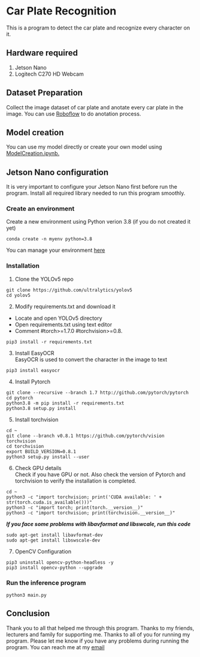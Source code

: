 # Car Plate Recognition
This is a program to detect the car plate and recognize every character on it.

## Hardware required
1. Jetson Nano
2. Logitech C270 HD Webcam

## Dataset Preparation
Collect the image dataset of car plate and anotate every car plate in the image. You can use [Roboflow](https://roboflow.com/) to do anotation process.

## Model creation
You can use my model directly or create your own model using [ModelCreation.ipynb.](https://github.com/ibnuazman/CarPlateRecognition/blob/main/ModelCreation.ipynb)

## Jetson Nano configuration
It is very important to configure your Jetson Nano first before run the program. Install all required library needed to run this program smoothly.

### Create an environment
Create a new environment using Python verion 3.8 (if you do not created it yet)
```
conda create -n myenv python=3.8
```
You can manage your environment [here](https://docs.conda.io/projects/conda/en/latest/user-guide/tasks/manage-environments.html#viewing-a-list-of-your-environments)

### Installation
1. Clone the YOLOv5 repo
```
git clone https://github.com/ultralytics/yolov5
cd yolov5
```
2. Modify requirements.txt and download it
- Locate and open YOLOv5 directory
- Open requirements.txt using text editor
- Comment #torch>=1.7.0 #torchvision>=0.8.
```
pip3 install -r requirements.txt
```
3. Install EasyOCR  
EasyOCR is used to convert the character in the image to text
```
pip3 install easyocr
```
4. Install Pytorch
```
git clone --recursive --branch 1.7 http://github.com/pytorch/pytorch
cd pytorch
python3.8 -m pip install -r requirements.txt
python3.8 setup.py install
```
5. Install torchvision
```
cd ~
git clone --branch v0.8.1 https://github.com/pytorch/vision torchvision
cd torchvision
export BUILD_VERSION=0.8.1
python3 setup.py install --user
```
6. Check GPU details  
Check if you have GPU or not. Also check the version of Pytorch and torchvision to verify the installation is completed.
```
cd ~
python3 -c "import torchvision; print('CUDA available: ' + str(torch.cuda.is_available()))"
python3 -c "import torch; print(torch.__version__)"
python3 -c "import torchvision; print(torchvision.__version__)"
```
   ***If you face some problems with libavformat and libswcale, run this code***
```
sudo apt-get install libavformat-dev
sudo apt-get install libswscale-dev
```
7. OpenCV Configuration
```
pip3 uninstall opencv-python-headless -y
pip3 install opencv-python --upgrade
```

### Run the inference program
```
python3 main.py
```

## Conclusion
Thank you to all that helped me through this program. Thanks to my friends, lecturers and family for supporting me. Thanks to all of you for running my program. Please let me know if you have any problems during running the program. You can reach me at my [email](mailto:ibnuazman.11@gmail.com?subject=[GitHub]%20Car%20Plate%20Recognition)
